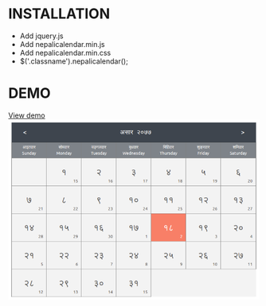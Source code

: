# INSTALLATION

- Add jquery.js
- Add nepalicalendar.min.js 
- Add nepalicalendar.min.css 
- $('.classname').nepalicalendar();

# DEMO
[View demo](https://codexen.github.io/nepali-calendar/index.html)
![Nepali datepicker](https://github.com/codexen/nepali-calendar/blob/master/demo.png "Nepali calendar")
